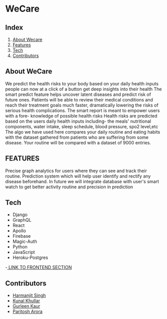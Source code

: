 # WeCare

## Index

1. [About Wecare](#about-makeathon)
2. [Features](#features)
3. [Tech](#tech)
4. [Contributors](#contributors)

## About WeCare

We predict the health risks to your body based on your daily health inputs
people can now at a click of a button get deep insights into their health
The smart predict feature helps uncover latent diseases and predict risk of future ones.
Patients will be able to review their medical conditions and reach their treatment goals much faster, dramatically lowering the risks of serious health complications.
The smart report is meant to empower users with a fore- knowledge of possible health risks
Health risks are predicted based on the users daily health inputs including- the meals' nutritional components, water intake, sleep schedule, blood pressure, spo2 level,etc
The algo we have used here compares your daily routine and eating habits with the dataset gathered from patients who are suffering from some disease.
Your routine will be compared with a dataset of 9000 entries.

## FEATURES

Precise graph analytics for users where they can see and track their routine. Prediction system which will help user identify and rectify any disease beforehand.
In future we will integrate database with user's smart watch to get better activity routine and precision in prediction  

## Tech

- Django
- GraphQL
- React
- Apollo
- Firebase
- Magic-Auth
- Python
- JavaScript
- Heroku-Postgres

-[ LINK TO FRONTEND SECTION ](https://github.com/Kunal-Khullar/HackOn-project)

## Contributors

- [Harmanjit Singh](https://github.com/Harmanjit14) 
- [Kunal Khullar](https://github.com/Kunal-Khullar) 
- [Gurleen Kaur](https://github.com/gurleen-kaur1313) 
- [Paritosh Arora](https://github.com/CLASHERBROs)
